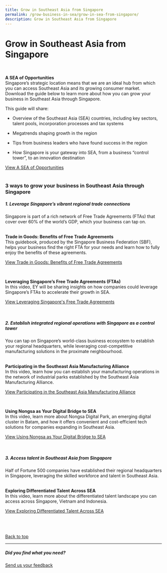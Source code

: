 ```yaml
---
title: Grow in Southeast Asia from Singapore
permalink: /grow-business-in-sea/grow-in-sea-from-singapore/
description: Grow in Southeast Asia from Singapore
---
```

# Grow in Southeast Asia from Singapore
<br>

<b>A SEA of Opportunities</b><br>
Singapore’s strategic location means that we are an ideal hub from which you can access Southeast Asia and its growing consumer market. Download the guide below to learn more about how you can grow your business in Southeast Asia through Singapore.

This guide will share:&nbsp;

*   Overview of the Southeast Asia (SEA) countries, including key sectors, talent pools, incorporation processes and tax systems&nbsp;
    
*   Megatrends shaping growth in the region&nbsp;
   
*   Tips from business leaders who have found success in the region&nbsp;
    
*   How Singapore is your gateway into SEA, from a business “control tower”, to an innovation destination

[View A SEA of Opportunities](https://www.edb.gov.sg/en/setting-up-in-singapore/business-guides/a-sea-of-opportunities-understanding-southeast-asia.html)
<br>
<br>
### 3 ways to grow  your business in Southeast Asia through Singapore

##### 1. Leverage Singapore’s vibrant regional trade connections
Singapore is part of a rich network of Free Trade Agreements (FTAs) that cover over 60% of the world’s GDP, which your business can tap on.<br>
<br>


<b>Trade in Goods: Benefits of Free Trade Agreements</b><br>
This guidebook, produced by the Singapore Business Federation (SBF), helps your business find the right FTA for your needs and learn how to fully enjoy the benefits of these agreements.<br>
	
[View Trade in Goods: Benefits of Free Trade Agreements]( https://www.edb.gov.sg/en/business-insights/market-and-industry-reports/trade-in-goods-benefits-of-free-trade-agreements.html)<br>

<br>

<b>Leveraging Singapore’s Free Trade Agreements (FTAs)</b><br>
In this video, EY will be sharing insights on how companies could leverage Singapore’s FTAs to accelerate their growth in SEA.<br>

[View Leveraging Singapore's Free Trade Agreements](https://edbsingapore.thinkific.com/courses/ey-leveraging-singapore-s-free-trade-agreements-ftas)<br>

<br>

##### 2. Establish integrated regional operations with Singapore as a control tower
You can tap on Singapore’s world-class business ecosystem to establish your regional headquarters, while leveraging cost-competitive manufacturing solutions in the proximate neighbourhood.<br>
<br>

<b>Participating in the Southeast Asia Manufacturing Alliance</b><br>
In this video, learn how you can establish your manufacturing operations in the network of industrial parks established by the Southeast Asia Manufacturing Alliance.<br>

[View Participating in the Southeast Asia Manufacturing Alliance](https://edbsingapore.thinkific.com/courses/participating-sma)<br>

<br>

<b>Using Nongsa as Your Digital Bridge to SEA</b><br>
In this video, learn more about Nongsa Digital Park, an emerging digital cluster in Batam, and how it offers convenient and cost-efficient tech solutions for companies expanding in Southeast Asia.<br>

[View Using Nongsa as Your Digital Bridge to SEA](https://edbsingapore.thinkific.com/courses/nongsa-your-digital-bridge-to-sea)<br>

<br>

##### 3. Access talent in Southeast Asia from Singapore
Half of Fortune 500 companies have established their regional headquarters in Singapore, leveraging the skilled workforce and talent in Southeast Asia.<br>
<br>

<b>Exploring Differentiated Talent Across SEA</b><br>
In this video, learn more about the differentiated talent landscape you can access across Singapore, Vietnam and Indonesia.<br>

[View Exploring Differentiated Talent Across SEA](https://edbsingapore.thinkific.com/courses/glints-exploring-differentiated-talent-across-sea)<br>
<br>
<br>
<br>

[Back to top](#grow-in-southeast-asia-from-singapore)<br>

<hr>

##### Did you find what you need?
[Send us your feedback](https://form.gov.sg/642693623cb98f001239be0d)